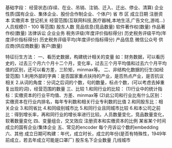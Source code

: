 基础字段：
经营状态(存续、在业、吊销、注销、迁入、迁出、停业、清算)
企业性质(国有企业、集体企业、股份合作制企业、个体户)
省
市
区
成立日期
注册资本
实缴资本
登记机关
经营范围(互联网科技,医疗器械,本地生活,广告文化,游戏...)
人员规模(1 - 100 等范围)
股东人数
竞品信息(竞品数量)
软件著作权(数量)
作品著作权(数量)
法律诉讼
企业业务
税务评级(年度评价指标得分)
历史税务评级平均(年度评价指标得分)
历史税务评级平均(年度评价指标得分)
产品信息
微信公众号
供应商(供应商数量)
客户(数量)

特征衍生方法：
一、看历史数据，构建统计相关的变量
如：财务数据，可以看历史的，过去三个月六个月十二个月，变化率，过去三个月平均值和过去六个月平均值的区别，还可以看方差，三阶矩，minmax等。
二、非结构化数据的衍生(如经营范围)
1.利用外部的字典：是否国家重点扶持的产业，是否热点产业，是否抗议相关
2.从词的角度：分词之后词的个数，句的数量，标点个数，(可以考虑去掉重复出现的词)，经营范围的数量
三、比较
1.和同行业的比较：
(1)行业中的统计指标：实缴资本的行业平均值、方差、minmax等
(2)此公司和行业比有什么区别：实缴资本在行业内排名，每年专利数和相关行业专利数的比值
2.和同股东比：相关企业
3.和同省比
4.和同级别城市比
5.和同行业且同城市比较
6.和本公司之前比：得到增长率，再和同行业的增长率进行比较。人员数量变化，竞品数量变化，软著数量变化
四、变量组合，交叉效应
注册资本和实缴资本的比例
某省某个时间成立的国有企业/集体企业
五、常见的encoder
每个月诉讼个数的embedding
六、其他
成立日期可构建：年代，成立时长，成立的年份(是否有特殊性，1949年前成立，若去年成立可能是口罩厂)
股东名下企业数量
几线城市
